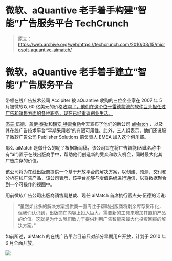 # 微软、aQuantive 老手着手构建“智能”广告服务平台 TechCrunch

> 原文：<https://web.archive.org/web/https://techcrunch.com/2010/03/15/microsoft-aquantive-aimatch/>

# 微软，aQuantive 老手着手建立“智能”广告服务平台

带领在线广告技术公司 Accipiter 被 aQuantive 收购的三位企业家在 2007 年 5 月被微软以 60 亿美元的价格[收购了](https://web.archive.org/web/20221002075237/http://www.crunchbase.com/company/aquantive)[，他们在这个位于雷德蒙德的软件巨头担任过广告和销售方面的各种职务，现在已经重返创业生活。](https://web.archive.org/web/20221002075237/https://beta.techcrunch.com/2007/05/18/microsoft-pays-6-billion-for-aquantive/)

[杰夫·伍德](https://web.archive.org/web/20221002075237/http://www.linkedin.com/pub/jeff-wood/16/a37/849)、[盖伊·泰勒](https://web.archive.org/web/20221002075237/http://www.linkedin.com/ppl/webprofile?vmi=&id=7985923&pvs=pp&authToken=Mwu3&authType=name&locale=en_US&trk=ppro_viewmore&lnk=vw_pprofile)和[瑞安·特雷希勒](https://web.archive.org/web/20221002075237/http://www.linkedin.com/pub/ryan-treichler-ryantreichler-gmail-com/0/354/12)今天宣布了他们的新公司 [aiMatch](https://web.archive.org/web/20221002075237/http://www.aimatch.com/) ，以及其在线广告技术平台“早期采用者”的有限可用性。此外，三人组表示，他们还说服了微软广告公司 Publisher Solutions 前负责人 EMEA 加入这个俱乐部。

那么 aiMatch 是做什么的呢？根据新闻稿，该公司旨在将广告智能(因此名称中有“ai”)置于在线出版商手中，帮助他们创造新的受众和收入机会，同时最大化其广告库存的价值。

该公司将为在线出版商提供一个基于开放平台的解决方案，以创建、预测、交付和分析在线广告产品，该公司表示，该平台能够与增值系统进行通信，以将数据聚合到一个可操作的视图中。

用前微软广告公司出版商销售副总裁、现任 aiMatch 首席执行官杰夫·伍德的话说:

> “虽然如此多的解决方案提供商一直专注于帮助出版商将剩余库存货币化，但我们认识到，出版商在内容上投入巨大，需要新的工具来增加其直销产品的价值。这就是为什么我们致力于提供利用广告智能来最大化投资回报的解决方案。”

如前所述，aiMatch 的在线广告平台目前只对部分早期用户开放，计划于 2010 年 6 月全面开放。

![](img/f44421ff59747b1e3eba3275cf3ab787.png)